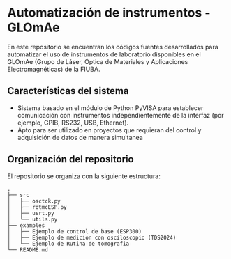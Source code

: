 # Automatización de instrumentos - GLOmAe
En este repositorio se encuentran los códigos fuentes desarrollados para automatizar el uso de instrumentos de laboratorio disponibles en el GLOmAe (Grupo de Láser, Óptica de Materiales y Aplicaciones Electromagnéticas) de la FIUBA. 


## Características del sistema
- Sistema basado en el módulo de Python PyVISA para establecer comunicación con instrumentos independientemente de la interfaz (por ejemplo, GPIB, RS232, USB, Ethernet).
- Apto para ser utilizado en proyectos que requieran del control y adquisición de datos de manera simultanea


## Organización del repositorio
El repositorio se organiza con la siguiente estructura:
    
    .
    ├── src
    │   ├── osctck.py
    │   ├── rotmcESP.py
    │   ├── usrt.py
    │   └── utils.py
    ├── examples    
    │   ├── Ejemplo de control de base (ESP300)
    │   ├── Ejemplo de medicion con osciloscopio (TDS2024)
    │   └── Ejemplo de Rutina de tomografia
    └── README.md
